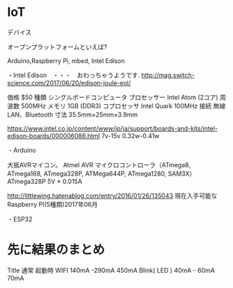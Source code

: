 # IoT

デバイス

オープンプラットフォームといえば?

Arduino,Raspberry Pi, mbed, Intel Edison

・Intel Edison　・・・　おわっちゃうようです.
http://mag.switch-science.com/2017/06/20/edison-joule-eol/

価格	$50
種類	シングルボードコンピュータ
プロセッサー	Intel Atom (2コア)
周波数	500MHz
メモリ	1GB (DDR3)
コプロセッサ	Intel Quark 100MHz
接続	無線LAN、Bluetooth
寸法	35.5mm×25mm×3.9mm

https://www.intel.co.jp/content/www/jp/ja/support/boards-and-kits/intel-edison-boards/000006086.html
 7v-15v
 0.32w-0.41w
 
 ・Arduino
 
 大抵AVRマイコン。
 Atmel AVR マイクロコントローラ（ATmega8, ATmega168, ATmega328P, ATMega644P, ATmega1280, SAM3X）
 ATmega328P
 5V * 0.015A 

 http://littlewing.hatenablog.com/entry/2016/01/26/135043
 現在入手可能なRaspberry PI(5種類)2017年06月
 
 
 ・ESP32
 
 # 先に結果のまとめ
Title	通常	起動時
WIFI	 140mA -290mA	 450mA
Blink( LED )	 40mA - 60mA	70mA

